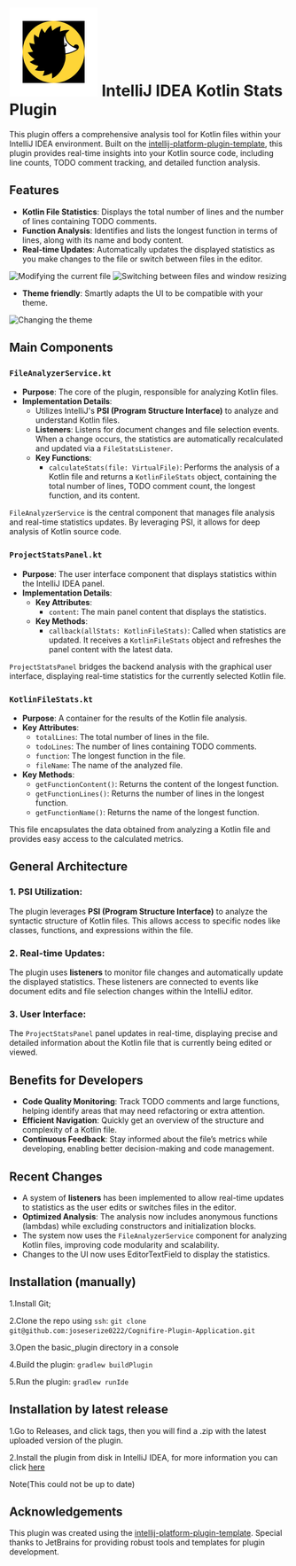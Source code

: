 # ![about](https://github.com/joseserize0222/Cognifire-Plugin-Application/blob/main/src/main/resources/META-INF/pluginIcon.svg) IntelliJ IDEA Kotlin Stats Plugin

This plugin offers a comprehensive analysis tool for Kotlin files within your IntelliJ IDEA environment. Built on the [intellij-platform-plugin-template](https://github.com/JetBrains/intellij-platform-plugin-template), this plugin provides real-time insights into your Kotlin source code, including line counts, TODO comment tracking, and detailed function analysis.

## Features

- **Kotlin File Statistics**: Displays the total number of lines and the number of lines containing TODO comments.
- **Function Analysis**: Identifies and lists the longest function in terms of lines, along with its name and body content.
- **Real-time Updates**: Automatically updates the displayed statistics as you make changes to the file or switch between files in the editor.
<img src="./src/data/Editing%20the%20file%20audio%20removed.gif" alt="Modifying the current file">



<img src="./src/data/Switching%20files%20and%20resizing%20the%20windows.gif" alt="Switching between files and window resizing">


- **Theme friendly**: Smartly adapts the UI to be compatible with your theme.


<img src="./src/data/Changing%20the%20theme.gif" alt="Changing the theme">


## Main Components

### `FileAnalyzerService.kt`

- **Purpose**: The core of the plugin, responsible for analyzing Kotlin files.
- **Implementation Details**:
  - Utilizes IntelliJ's **PSI (Program Structure Interface)** to analyze and understand Kotlin files.
  - **Listeners**: Listens for document changes and file selection events. When a change occurs, the statistics are automatically recalculated and updated via a `FileStatsListener`.
  - **Key Functions**:
    - `calculateStats(file: VirtualFile)`: Performs the analysis of a Kotlin file and returns a `KotlinFileStats` object, containing the total number of lines, TODO comment count, the longest function, and its content.

`FileAnalyzerService` is the central component that manages file analysis and real-time statistics updates. By leveraging PSI, it allows for deep analysis of Kotlin source code.

### `ProjectStatsPanel.kt`

- **Purpose**: The user interface component that displays statistics within the IntelliJ IDEA panel.
- **Implementation Details**:
  - **Key Attributes**:
    - `content`: The main panel content that displays the statistics.
  - **Key Methods**:
    - `callback(allStats: KotlinFileStats)`: Called when statistics are updated. It receives a `KotlinFileStats` object and refreshes the panel content with the latest data.

`ProjectStatsPanel` bridges the backend analysis with the graphical user interface, displaying real-time statistics for the currently selected Kotlin file.

### `KotlinFileStats.kt`

- **Purpose**: A container for the results of the Kotlin file analysis.
- **Key Attributes**:
  - `totalLines`: The total number of lines in the file.
  - `todoLines`: The number of lines containing TODO comments.
  - `function`: The longest function in the file.
  - `fileName`: The name of the analyzed file.
- **Key Methods**:
  - `getFunctionContent()`: Returns the content of the longest function.
  - `getFunctionLines()`: Returns the number of lines in the longest function.
  - `getFunctionName()`: Returns the name of the longest function.

This file encapsulates the data obtained from analyzing a Kotlin file and provides easy access to the calculated metrics.

## General Architecture

### 1. **PSI Utilization**:
The plugin leverages **PSI (Program Structure Interface)** to analyze the syntactic structure of Kotlin files. This allows access to specific nodes like classes, functions, and expressions within the file.

### 2. **Real-time Updates**:
The plugin uses **listeners** to monitor file changes and automatically update the displayed statistics. These listeners are connected to events like document edits and file selection changes within the IntelliJ editor.

### 3. **User Interface**:
The `ProjectStatsPanel` panel updates in real-time, displaying precise and detailed information about the Kotlin file that is currently being edited or viewed.

## Benefits for Developers

- **Code Quality Monitoring**: Track TODO comments and large functions, helping identify areas that may need refactoring or extra attention.
- **Efficient Navigation**: Quickly get an overview of the structure and complexity of a Kotlin file.
- **Continuous Feedback**: Stay informed about the file’s metrics while developing, enabling better decision-making and code management.

## Recent Changes

- A system of **listeners** has been implemented to allow real-time updates to statistics as the user edits or switches files in the editor.
- **Optimized Analysis**: The analysis now includes anonymous functions (lambdas) while excluding constructors and initialization blocks.
- The system now uses the `FileAnalyzerService` component for analyzing Kotlin files, improving code modularity and scalability.
- Changes to the UI now uses EditorTextField to display the statistics.


## Installation (manually)

1.Install Git;

2.Clone the repo using `ssh`: `git clone git@github.com:joseserize0222/Cognifire-Plugin-Application.git`

3.Open the basic_plugin directory in a console

4.Build the plugin: `gradlew buildPlugin`

5.Run the plugin: `gradlew runIde`

## Installation by latest release

1.Go to Releases, and click tags, then you will find a .zip with the latest uploaded version of the plugin.

2.Install the plugin from disk in IntelliJ IDEA, for more information you can click <a href="https://www.jetbrains.com/help/idea/managing-plugins.html#install_plugin_from_disk"> here </a>

Note(This could not be up to date)


## Acknowledgements

This plugin was created using the [intellij-platform-plugin-template](https://github.com/JetBrains/intellij-platform-plugin-template). Special thanks to JetBrains for providing robust tools and templates for plugin development.
